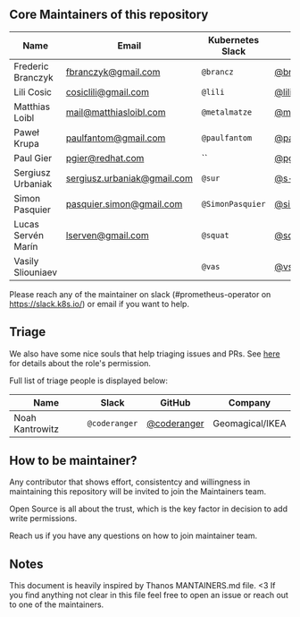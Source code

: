 ## Core Maintainers of this repository

| Name                  | Email                       | Kubernetes Slack         | GitHub                                            | Company           |
|-----------------------|-----------------------------|--------------------------|---------------------------------------------------|-------------------|
| Frederic Branczyk     | fbranczyk@gmail.com         | `@brancz`                | [@brancz](https://github.com/brancz)              | Polar Signals     |
| Lili Cosic            | cosiclili@gmail.com         | `@lili`                  | [@lilic](https://github.com/lilic)                | Red Hat           |
| Matthias Loibl        | mail@matthiasloibl.com      | `@metalmatze`            | [@metalmatze](https://github.com/metalmatze)      | Red Hat           |
| Paweł Krupa           | paulfantom@gmail.com        | `@paulfantom`            | [@paulfantom](https://github.com/paulfantom)      | Red Hat           |
| Paul Gier             | pgier@redhat.com            | ``                       | [@pgier](https://github.com/pgier)                | Red Hat           |
| Sergiusz Urbaniak     | sergiusz.urbaniak@gmail.com | `@sur`                   | [@s-urbaniak](https://github.com/s-urbaniak)      | Red Hat           |
| Simon Pasquier        | pasquier.simon@gmail.com    | `@SimonPasquier`         | [@simonpasquier](https://github.com/simonpasquier)| Red Hat           |
| Lucas Servén Marín    | lserven@gmail.com           | `@squat`                 | [@squat](https://github.com/squat)                | Red Hat           |
| Vasily Sliouniaev     |                             | `@vas`                   | [@vsliouniaev](https://github.com/vsliouniaev)    |                   |

Please reach any of the maintainer on slack (#prometheus-operator on https://slack.k8s.io/) or email if you want to help.

## Triage

We also have some nice souls that help triaging issues and PRs. See [here](https://help.github.com/en/articles/repository-permission-levels-for-an-organization#permission-levels-for-repositories-owned-by-an-organization) for details about the role's permission.

Full list of triage people is displayed below:

| Name                  | Slack                    | GitHub                                                     | Company         |
|-----------------------|--------------------------|------------------------------------------------------------|-----------------|
| Noah Kantrowitz       | `@coderanger`            | [@coderanger](https://github.com/coderanger)                | Geomagical/IKEA |


## How to be maintainer?

Any contributor that shows effort, consistentcy and willingness in maintaining this repository will be invited to join the Maintainers team.

Open Source is all about the trust, which is the key factor in decision to add write permissions.

Reach us if you have any questions on how to join maintainer team.

## Notes

This document is heavily inspired by Thanos MANTAINERS.md file. <3 
If you find anything not clear in this file feel free to open an issue or reach out to one of the maintainers.
